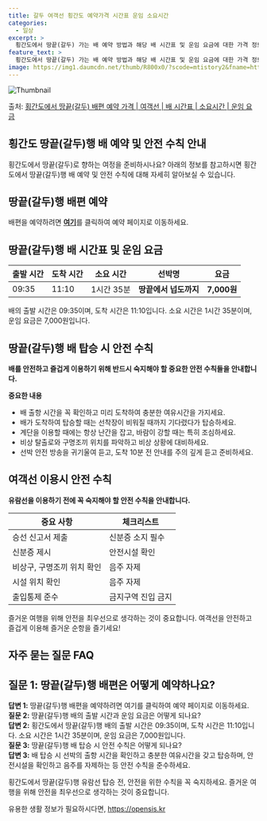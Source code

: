 ```yaml
---
title: 갈두 여객선 횡간도 예약가격 시간표 운임 소요시간
categories:
  - 일상
excerpt: >
  횡간도에서 땅끝(갈두) 가는 배 예약 방법과 해당 배 시간표 및 운임 요금에 대한 가격 정보를 안내 드리겠습니다. 안전하고 재밋는 땅끝(갈두)행 여행을 위해 아래 정보 참고하시기 바랍니다. 땅끝(갈두)행 배편 예약하기 👈 클릭횡간도에서 땅끝(갈두)행 배 시간표출발 시간도착 시간소요 시간선박명요금09:3511:101시간 35분땅끝에서 넙도까지7,000원땅끝(갈두)행 배편 예약하기 👈 클릭횡간도에서 땅끝(갈두)행 여객선 탑승 시 이용수칙해당 지역에서 여객선을 이용할 때 꼭 알아두어야 하는 중요한 수칙들을 소개합니다. 중요한 내용 1) 배 출항 시간을 꼭 확인하고 미리 도착하여 충분한 여유시간을 가지세요. 2) 배가 도착하여 탑승할 때는 선착장이 비워질 때까지 기다렸다가 탑승하세요. 3) 계단을 이용할 때에는..
feature_text: >
  횡간도에서 땅끝(갈두) 가는 배 예약 방법과 해당 배 시간표 및 운임 요금에 대한 가격 정보를 안내 드리겠습니다. 안전하고 재밋는 땅끝(갈두)행 여행을 위해 아래 정보 참고하시기 바랍니다. 땅끝(갈두)행 배편 예약하기 👈 클릭횡간도에서 땅끝(갈두)행 배 시간표출발 시간도착 시간소요 시간선박명요금09:3511:101시간 35분땅끝에서 넙도까지7,000원땅끝(갈두)행 배편 예약하기 👈 클릭횡간도에서 땅끝(갈두)행 여객선 탑승 시 이용수칙해당 지역에서 여객선을 이용할 때 꼭 알아두어야 하는 중요한 수칙들을 소개합니다. 중요한 내용 1) 배 출항 시간을 꼭 확인하고 미리 도착하여 충분한 여유시간을 가지세요. 2) 배가 도착하여 탑승할 때는 선착장이 비워질 때까지 기다렸다가 탑승하세요. 3) 계단을 이용할 때에는..
image: https://img1.daumcdn.net/thumb/R800x0/?scode=mtistory2&fname=https%3A%2F%2Fblog.kakaocdn.net%2Fdn%2F3Yu6z%2FbtsHCQucqv3%2F9xY0wKKjaK5tKG6yEREKjk%2Fimg.webp
---
```


![Thumbnail](https://img1.daumcdn.net/thumb/R800x0/?scode=mtistory2&fname=https%3A%2F%2Fblog.kakaocdn.net%2Fdn%2F3Yu6z%2FbtsHCQucqv3%2F9xY0wKKjaK5tKG6yEREKjk%2Fimg.webp)

<p>출처: <a href="https://opensis.kr/entry/%ED%9A%A1%EA%B0%84%EB%8F%84%EC%97%90%EC%84%9C-%EB%95%85%EB%81%9D%EA%B0%88%EB%91%90-%EB%B0%B0%ED%8E%B8-%EC%98%88%EC%95%BD-%EA%B0%80%EA%B2%A9-%EC%97%AC%EA%B0%9D%EC%84%A0-%EB%B0%B0-%EC%8B%9C%EA%B0%84%ED%91%9C-%EC%86%8C%EC%9A%94%EC%8B%9C%EA%B0%84-%EC%9A%B4%EC%9E%84-%EC%9A%94%EA%B8%88" rel="dofollow">횡간도에서 땅끝(갈두) 배편 예약 가격 | 여객선 | 배 시간표 | 소요시간 | 운임 요금</a> </p>

## 횡간도 땅끝(갈두)행 배 예약 및 안전 수칙 안내

횡간도에서 땅끝(갈두)로 향하는 여정을 준비하시나요? 아래의 정보를 참고하시면 횡간도에서 땅끝(갈두)행 배 예약 및 안전 수칙에 대해 자세히
알아보실 수 있습니다.

## 땅끝(갈두)행 배편 예약

배편을 예약하려면 [**여기**](https://opensis.kr/entry/%ED%9A%A1%EA%B0%84%EB%8F%84%EC%97%90%EC%84%9C-%EB%95%85%EB%81%9D%EA%B0%88%EB%91%90-%EB%B0%B0%ED%8E%B8-%EC%98%88%EC%95%BD-%EA%B0%80%EA%B2%A9-%EC%97%AC%EA%B0%9D%EC%84%A0-%EB%B0%B0-%EC%8B%9C%EA%B0%84%ED%91%9C-%EC%86%8C%EC%9A%94%EC%8B%9C%EA%B0%84-%EC%9A%B4%EC%9E%84-%EC%9A%94%EA%B8%88)를 클릭하여 예약 페이지로 이동하세요.

## 땅끝(갈두)행 배 시간표 및 운임 요금

**출발 시간** | **도착 시간** | **소요 시간** | **선박명** | **요금**  
---|---|---|---|---  
09:35 | 11:10 | 1시간 35분 | **땅끝에서 넙도까지** | **7,000원**  
  
배의 출발 시간은 09:35이며, 도착 시간은 11:10입니다. 소요 시간은 1시간 35분이며, 운임 요금은 7,000원입니다.

## 땅끝(갈두)행 배 탑승 시 안전 수칙

**배를 안전하고 즐겁게 이용하기 위해 반드시 숙지해야 할 중요한 안전 수칙들을 안내합니다.**

**중요한 내용**

  * 배 출항 시간을 꼭 확인하고 미리 도착하여 충분한 여유시간을 가지세요.
  * 배가 도착하여 탑승할 때는 선착장이 비워질 때까지 기다렸다가 탑승하세요.
  * 계단을 이용할 때에는 항상 난간을 잡고, 바람이 강할 때는 특히 조심하세요.
  * 비상 탈출로와 구명조끼 위치를 파악하고 비상 상황에 대비하세요.
  * 선박 안전 방송을 귀기울여 듣고, 도착 10분 전 안내를 주의 깊게 듣고 준비하세요.

## 여객선 이용시 안전 수칙

**유람선을 이용하기 전에 꼭 숙지해야 할 안전 수칙을 안내합니다.**

**중요 사항** | **체크리스트**  
---|---  
승선 신고서 제출 | 신분증 소지 필수  
신분증 제시 | 안전시설 확인  
비상구, 구명조끼 위치 확인 | 음주 자제  
시설 위치 확인 | 음주 자제  
출입통제 준수 | 금지구역 진입 금지  
  
즐거운 여행을 위해 안전을 최우선으로 생각하는 것이 중요합니다. 여객선을 안전하고 즐겁게 이용해 즐거운 순항을 즐기세요!

## 자주 묻는 질문 FAQ

**질문 1:** 땅끝(갈두)행 배편은 어떻게 예약하나요?  
---  
**답변 1:** 땅끝(갈두)행 배편을 예약하려면 여기를 클릭하여 예약 페이지로 이동하세요.  
**질문 2:** 땅끝(갈두)행 배의 출발 시간과 운임 요금은 어떻게 되나요?  
**답변 2:** 횡간도에서 땅끝(갈두)행 배의 출발 시간은 09:35이며, 도착 시간은 11:10입니다. 소요 시간은 1시간 35분이며,
운임 요금은 7,000원입니다.  
**질문 3:** 땅끝(갈두)행 배 탑승 시 안전 수칙은 어떻게 되나요?  
**답변 3:** 배 탑승 시 선박의 출항 시간을 확인하고 충분한 여유시간을 갖고 탑승하며, 안전시설을 확인하고 음주를 자제하는 등 안전
수칙을 준수하세요.  
  
횡간도에서 땅끝(갈두)행 유람선 탑승 전, 안전을 위한 수칙을 꼭 숙지하세요. 즐거운 여행을 위해 안전을 최우선으로 생각하는 것이
중요합니다.

 

유용한 생활 정보가 필요하시다면, <a href="https://opensis.kr" rel="dofollow">https://opensis.kr</a>


